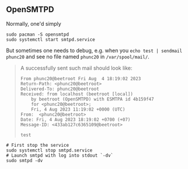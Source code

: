 ## OpenSMTPD
Normally, one'd simply
```shell
sudo pacman -S opensmtpd
sudo systemctl start smtpd.service
```

But sometimes one needs to debug, e.g.
when you `echo test | sendmail phunc20`
and see no file named `phunc20` in
`/var/spool/mail/`.

> A successfully sent such mail should
> look like:
> ```shell
> From phunc20@beetroot Fri Aug  4 18:19:02 2023
> Return-Path: <phunc20@beetroot>
> Delivered-To: phunc20@beetroot
> Received: from localhost (beetroot [local])
>     by beetroot (OpenSMTPD) with ESMTPA id 4b159f47
>     for <phunc20@beetroot>;
>     Fri, 4 Aug 2023 11:19:02 +0000 (UTC)
> From:  <phunc20@beetroot>
> Date: Fri, 4 Aug 2023 18:19:02 +0700 (+07)
> Message-ID: <433ab127c6365109@beetroot>
> 
> test
> ```

```shell
# First stop the service
sudo systemctl stop smtpd.service
# Launch smtpd with log into stdout `-dv`
sudo smtpd -dv
```
